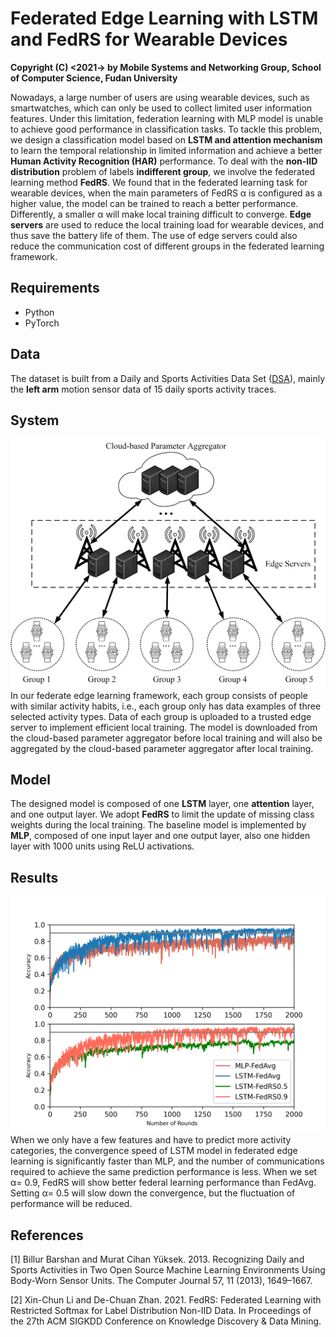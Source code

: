 # Federated Edge Learning with LSTM and FedRS for Wearable Devices
**Copyright (C) <2021-> by Mobile Systems and Networking Group, School of Computer Science, Fudan University**

Nowadays, a large number of users are using wearable devices, such as smartwatches, which can only be used to collect limited user information features. Under this limitation, federation learning with MLP model is unable to achieve good performance in classification tasks. To tackle this problem, we design a classification model based on **LSTM and attention mechanism** to learn the temporal relationship in limited information and achieve a better **Human Activity Recognition (HAR)** performance. To deal with the **non-IID distribution** problem of labels **indifferent group**, we involve the federated learning method **FedRS**. We found that in the federated learning task for wearable devices, when the main parameters of FedRS α is configured as a higher value, the model can be trained to reach a better performance. Differently, a smaller α will make local training difficult to converge. **Edge servers** are used to reduce the local training load for wearable devices, and thus save the battery life of them. The use of edge servers could also reduce the communication cost of different groups in the federated learning framework. 



## Requirements

+ Python
+ PyTorch



## Data

The dataset is built from a Daily and Sports Activities Data Set ([DSA](https://archive.ics.uci.edu/ml/datasets/Daily+and+Sports+Activities)),  mainly the **left arm** motion sensor data of 15 daily sports activity traces.



## System

<img src="https://github.com/rhqaq/Federated-Edge-Learning-on-Wearable-Devices/blob/main/figures/wearableFLSys-alls.png"  />
In our federate edge learning framework, each group consists of people with similar activity habits, i.e., each group only has data examples of three selected activity types. Data of each group is uploaded to a trusted edge server to implement efficient local training. The model is downloaded from the cloud-based parameter aggregator before local training and will also be aggregated by the cloud-based parameter aggregator after local training.



## Model

The designed model is composed of one **LSTM** layer, one **attention** layer, and one output layer. We adopt **FedRS** to limit the update of missing class weights during the local training. 
The baseline model is implemented by **MLP**, composed of one input layer and one output layer, also one hidden layer with 1000 units using ReLU activations.



## Results

<img src="https://github.com/rhqaq/Federated-Edge-Learning-on-Wearable-Devices/blob/main/figures/all.png" />
When we only have a few features and have to predict more activity categories, the convergence speed of LSTM model in federated edge learning is significantly faster than MLP, and the number of communications required to achieve the same prediction performance is less. When we set α= 0.9, FedRS will show better federal learning performance than FedAvg. 
Setting α= 0.5 will slow down the convergence, but the fluctuation of performance will be reduced. 



## References

[1] Billur Barshan and Murat Cihan Yüksek. 2013. Recognizing Daily and Sports Activities in Two Open Source Machine Learning Environments Using Body-Worn Sensor Units. The Computer Journal 57, 11 (2013), 1649–1667. 

[2] Xin-Chun Li and De-Chuan Zhan. 2021. FedRS: Federated Learning with Restricted Softmax for Label Distribution Non-IID Data. In Proceedings of the 27th ACM SIGKDD Conference on Knowledge Discovery & Data Mining.


